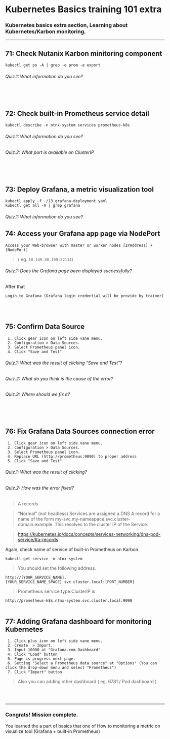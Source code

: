 # Kubernetes Basics training 101 extra

### Kubernetes basics extra section, Learning about Kubernetes/Karbon monitoring.
--- 

## 71: Check Nutanix Karbon minitoring component
```shell
kubectl get po -A | grep -e prom -e export
```
###### Quiz.1: What information do you see?
</br>
</br>



## 72: Check built-in Prometheus service detail
```shell
kubectl describe -n ntnx-system services prometheus-k8s
```
###### Quiz.1: What information do you see?
###### Quiz.2: What port is available on ClusterIP
</br>
</br>



## 73: Deploy Grafana, a metric visualization tool
```shell
kubectl apply -f ./13_grafana-deployment.yaml
kubectl get all -A | grep grafana
```
###### Quiz.1: What information do you see?



## 74: Access your Grafana app page via NodePort
```shell
Access your Web-browser with master or worker nodes [IPAddress] + [NodePort]
```
> ( eg. `10.149.30.109:32114`)  
###### Quiz.1: Does the Grafana page been displayed successfully?
After that
```shell
Login to Grafana (Grafana login credential will be provide by trainer)
```
</br>
</br>



## 75: Confirm Data Source
```shell
 1. Click gear icon on left side vane menu.
 2. Configuration > Data Sources.
 3. Select Prometheus panel icon.
 4. Click "Save and Test"
```
###### Quiz.1: What was the result of clicking "Save and Test"?
###### Quiz.2: What do you think is the cause of the error?
###### Quiz.3: Where should we fix it?
</br>
</br>



## 76: Fix Grafana Data Sources connection error
```shell
 1. Click gear icon on left side vane menu.
 2. Configuration > Data Sources.
 3. Select Prometheus panel icon.
 4. Replace URL (http://prometheus:9090) to proper address
 5. Click "Save and Test"
```
###### Quiz.1: What was the result of clicking?
###### Quiz.2: How was the error fixed?
> A records

>“Normal” (not headless) Services are assigned a DNS A record for a name of the form my-svc.my-namespace.svc.cluster-domain.example. This resolves to the cluster IP of the Service.

> https://kubernetes.io/docs/concepts/services-networking/dns-pod-service/#a-records

Again, check name of service of built-in Prometheus on Karbon.
```shell
kubectl get service -n ntnx-system
```
> You should set the following address.

`http://[YOUR_SERVICE_NAME].[YOUR_SERVICE_NAME_SPACE].svc.cluster.local:[PORT_NUMBER]`

> Prometheus service type:ClusterIP is

`http://prometheus-k8s.ntnx-system.svc.cluster.local:9090`
</br>
</br>



## 77: Adding Grafana dashboard for monitoring Kubernetes
```shell
 1. Click plus icon on left side vane menu.
 2. Create  > Import.
 3. Input 10000 at "Grafana.com Dashboard"
 4. Click "Load" button
 5. Page is progress next page.
 6. Setting "Select a Prometheus data source" at "Options" (You can click the drop-down menu and select "Prometheus")
 7. Click "Import" button
```
> Also you can adding other dashboard ( eg. 6781 / Pod dashboard )
</br>
</br>




---
### Congrats! Mission complete.

You learned the a part of basics that one of How to monitoring a metric on visualize tool (Grafana + built-in Prometheus)
</br>
</br>

